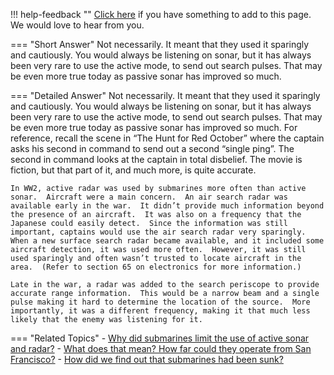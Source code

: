!!! help-feedback ""
    [Click here](https://other.example.com/feedback) if you have something to add to this page. We would love to hear from you.

=== "Short Answer"
    Not necessarily. It meant that they used it sparingly and cautiously. You would always be listening on sonar, but it has always been very rare to use the active mode, to send out search pulses. That may be even more true today as passive sonar has improved so much.

=== "Detailed Answer"
    Not necessarily.  It meant that they used it sparingly and cautiously.  You would always be listening on sonar, but it has always been very rare to use the active mode, to send out search pulses.  That may be even more true today as passive sonar has improved so much.  For reference, recall the scene in “The Hunt for Red October” where the captain asks his second in command to send out a second “single ping”.  The second in command looks at the captain in total disbelief.  The movie is fiction, but that part of it, and much more, is quite accurate.
    
    In WW2, active radar was used by submarines more often than active sonar.  Aircraft were a main concern.  An air search radar was available early in the war.  It didn’t provide much information beyond the presence of an aircraft.  It was also on a frequency that the Japanese could easily detect.  Since the information was still important, captains would use the air search radar very sparingly.  When a new surface search radar became available, and it included some aircraft detection, it was used more often.  However, it was still used sparingly and often wasn’t trusted to locate aircraft in the area.  (Refer to section 65 on electronics for more information.)
    
    Late in the war, a radar was added to the search periscope to provide accurate range information.  This would be a narrow beam and a single pulse making it hard to determine the location of the source.  More importantly, it was a different frequency, making it that much less likely that the enemy was listening for it.

=== "Related Topics"
    - [Why did submarines limit the use of active sonar and radar?](./why-did-submarines-limit-the-use-of-active-sonar-and-radar.md)
    - [What does that mean?  How far could they operate from San Francisco?](./what-does-that-mean-how-far-could-they-operate-from-san-francisco.md)
    - [How did we find out that submarines had been sunk?](./how-did-we-find-out-that-submarines-had-been-sunk.md)
